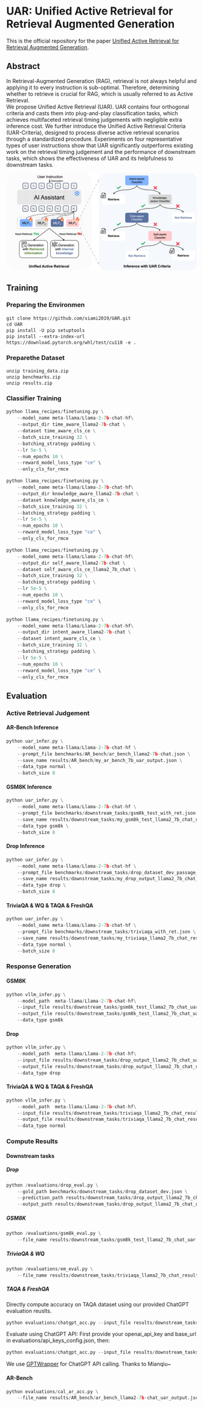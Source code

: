 # UAR: Unified Active Retrieval for Retrieval Augmented Generation

This is the official repository for the paper [Unified Active Retrieval for Retrieval Augmented Generation](https://arxiv.org/pdf/2406.12534).

## Abstract
In Retrieval-Augmented Generation (RAG), retrieval is not always helpful and applying it to every instruction is sub-optimal. Therefore, determining whether to retrieve is crucial for RAG, which is usually referred to as Active Retrieval.  
We propose Unified Active Retrieval (UAR). UAR contains four orthogonal criteria and casts them into plug-and-play classification tasks, which achieves multifaceted retrieval timing judgements with negligible extra inference cost. We further introduce the Unified Active Retrieval Criteria (UAR-Criteria), designed to process diverse active retrieval scenarios through a standardized procedure. Experiments on four representative types of user instructions show that UAR significantly outperforms existing work on the retrieval timing judgement and the performance of downstream tasks, which shows the effectiveness of UAR and its helpfulness to downstream tasks.

![image](./imgs/UAR_framework_1.png)

## Training

### Preparing the Environmen

```
git clone https://github.com/xiami2019/UAR.git
cd UAR
pip install -U pip setuptools
pip install --extra-index-url https://download.pytorch.org/whl/test/cu118 -e .
```

### Preparethe Dataset

```
unzip training_data.zip
unzip benchmarks.zip
unzip results.zip
```

### Classifier Training

```python
python llama_recipes/finetuning.py \
    --model_name meta-llama/Llama-2-7b-chat-hf\
    --output_dir time_aware_llama2-7b-chat \
    --dataset time_aware_cls_ce \
    --batch_size_training 32 \
    --batching_strategy padding \
    --lr 5e-5 \
    --num_epochs 10 \
    --reward_model_loss_type "ce" \
    --only_cls_for_rmce
```

```python
python llama_recipes/finetuning.py \
    --model_name meta-llama/Llama-2-7b-chat-hf\
    --output_dir knowledge_aware_llama2-7b-chat \
    --dataset knowledge_aware_cls_ce \
    --batch_size_training 32 \
    --batching_strategy padding \
    --lr 5e-5 \
    --num_epochs 10 \
    --reward_model_loss_type "ce" \
    --only_cls_for_rmce
```

```python
python llama_recipes/finetuning.py \
    --model_name meta-llama/Llama-2-7b-chat-hf\
    --output_dir self_aware_llama2-7b-chat \
    --dataset self_aware_cls_ce_llama2_7b_chat \
    --batch_size_training 32 \
    --batching_strategy padding \
    --lr 5e-5 \
    --num_epochs 10 \
    --reward_model_loss_type "ce" \
    --only_cls_for_rmce
```

```python
python llama_recipes/finetuning.py \
    --model_name meta-llama/Llama-2-7b-chat-hf\
    --output_dir intent_aware_llama2-7b-chat \
    --dataset intent_aware_cls_ce \
    --batch_size_training 32 \
    --batching_strategy padding \
    --lr 5e-5 \
    --num_epochs 10 \
    --reward_model_loss_type "ce" \
    --only_cls_for_rmce
```

## Evaluation

### Active Retrieval Judgement

#### AR-Bench Inference
```python
python uar_infer.py \
    --model_name meta-llama/Llama-2-7b-chat-hf \
    --prompt_file benchmarks/AR_bench/ar_bench_llama2-7b-chat.json \
    --save_name results/AR_bench/my_ar_bench_7b_uar_output.json \
    --data_type normal \
    --batch_size 8
```

#### GSM8K Inference

```python
python uar_infer.py \
    --model_name meta-llama/Llama-2-7b-chat-hf \
    --prompt_file benchmarks/downstream_tasks/gsm8k_test_with_ret.json \
    --save_name results/downstream_tasks/my_gsm8k_test_llama2_7b_chat_uar.json \
    --data_type gsm8k \
    --batch_size 8
```

#### Drop Inference

```python
python uar_infer.py \
    --model_name meta-llama/Llama-2-7b-chat-hf \
    --prompt_file benchmarks/downstream_tasks/drop_dataset_dev_passage_qa_with_ret.json \
    --save_name results/downstream_tasks/my_drop_output_llama2_7b_chat_uar.json \
    --data_type drop \
    --batch_size 8
```

#### TriviaQA & WQ & TAQA & FreshQA

```python
python uar_infer.py \
    --model_name meta-llama/Llama-2-7b-chat-hf \
    --prompt_file benchmarks/downstream_tasks/triviaqa_with_ret.json \
    --save_name results/downstream_tasks/my_triviaqa_llama2_7b_chat_results_uar.json \
    --data_type normal \
    --batch_size 8
```

### Response Generation

#### GSM8K

```python
python vllm_infer.py \
    --model_path  meta-llama/Llama-2-7b-chat-hf\
    --input_file results/downstream_tasks/gsm8k_test_llama2_7b_chat_uar.json \
    --output_file results/downstream_tasks/gsm8k_test_llama2_7b_chat_uar_generation_results.json \
    --data_type gsm8k
```

#### Drop

```python
python vllm_infer.py \
    --model_path  meta-llama/Llama-2-7b-chat-hf\
    --input_file results/downstream_tasks/drop_output_llama2_7b_chat_uar.json \
    --output_file results/downstream_tasks/drop_output_llama2_7b_chat_uar_generation_results.json \
    --data_type drop
```

#### TriviaQA & WQ & TAQA & FreshQA

```python
python vllm_infer.py \
    --model_path  meta-llama/Llama-2-7b-chat-hf\
    --input_file results/downstream_tasks/triviaqa_llama2_7b_chat_results_uar.json \
    --output_file results/downstream_tasks/triviaqa_llama2_7b_chat_results_uar_generation_results.json \
    --data_type normal
```

### Compute Results

#### Downstream tasks

##### Drop  

```python
python /evaluations/drop_eval.py \
    --gold_path benchmarks/downstream_tasks/drop_dataset_dev.json \
    --prediction_path results/downstream_tasks/drop_output_llama2_7b_chat_uar.json \
    --output_path results/downstream_tasks/drop_output_llama2_7b_chat_uar_eval_output.json
```

##### GSM8K  

```python
python /evaluations/gsm8k_eval.py \
    --file_name results/downstream_tasks/gsm8k_test_llama2_7b_chat_uar.json
```

##### TriviaQA & WQ

```python
python /evaluations/em_eval.py \
    --file_name results/downstream_tasks/triviaqa_llama2_7b_chat_results_uar.json
```

##### TAQA & FreshQA

Directly compute accuracy on TAQA dataset using our provided ChatGPT evaluation reuslts.
```python
python evaluations/chatgpt_acc.py --input_file results/downstream_tasks/freshqa_without_false_premise_time_change_llama2_7b_chat_als_ret.json --only_cal_acc
```  

Evaluate using ChatGPT API: First provide your openai_api_key and base_url in evaluations/api_keys_config.json, then:  
```python
python evaluations/chatgpt_acc.py --input_file results/downstream_tasks/freshqa_without_false_premise_time_change_llama2_7b_chat_als_ret.json --output_file results/downstream_tasks/test.json
```
We use [GPTWrapper](https://github.com/Luther-Sparks/GPTWrapper) for ChatGPT API calling. Thanks to Mianqiu~

#### AR-Bench

```python
python evaluations/cal_ar_acc.py \
    --file_name results/AR_bench/ar_bench_llama2-7b-chat_uar_output.json
```


